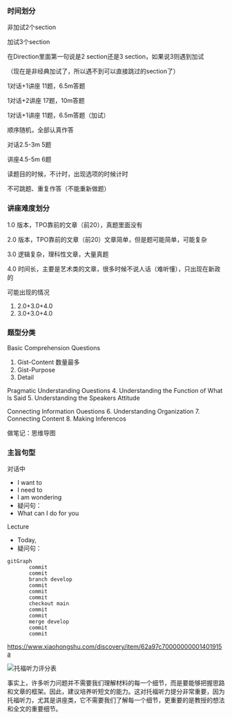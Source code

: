 ### 时间划分

非加试2个section

加试3个section

在Direction里面第一句说是2 section还是3 section，如果说3则遇到加试

（现在是非经典加试了，所以遇不到可以直接跳过的section了）



1对话+1讲座 11题，6.5m答题

1对话+2讲座 17题，10m答题

1对话+1讲座 11题，6.5m答题（加试）

顺序随机，全部认真作答



对话2.5-3m 5题

讲座4.5-5m 6题

读题目的时候，不计时，出现选项的时候计时

不可跳题、重复作答（不能重新做题）



### 讲座难度划分

1.0 版本，TPO靠前的文章（前20），真题里面没有

2.0 版本，TPO靠前的文章（前20）文章简单，但是题可能简单，可能复杂

3.0 逻辑复杂，理科性文章，大量真题

4.0 时间长，主要是艺术类的文章，很多时候不说人话（难听懂），只出现在新政的



可能出现的情况

1. 2.0+3.0+4.0
2. 3.0+3.0+4.0



### 题型分类

Basic Comprehension Questions

1. Gist-Content 数量最多
2. Gist-Purpose
3. Detail

Pragmatic Understanding Ouestions
4. Understanding the Function of What ls Said
5. Understanding the Speakers Attitude

Connecting Information Ouestions
6. Understanding Organization
7. Connecting Content
8. Making Inferencos

做笔记：思维导图



### 主旨句型

对话中

- I want to
- I need to
- I am wondering
- 疑问句：
- What can I do for you

Lecture

- Today, 
- 疑问句：

```mermaid
gitGraph
       commit
       commit
       branch develop
       commit
       commit
       commit
       checkout main
       commit
       commit
       merge develop
       commit
       commit
```



https://www.xiaohongshu.com/discovery/item/62a97c70000000001401915a

![托福听力评分表](https://xingqiu-tuchuang-1256524210.cos.ap-shanghai.myqcloud.com/3978/88541646808716.png)



事实上，许多听力问题并不需要我们理解材料的每一个细节，而是要能够把握思路和文章的框架。因此，建议培养听短文的能力。这对托福听力提分非常重要，因为托福听力，尤其是讲座类，它不需要我们了解每一个细节，更重要的是教授的想法和全文的重要细节。

